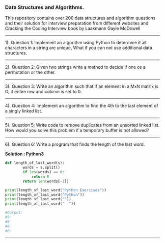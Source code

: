 ### **Data Structures and Algorithms.**

This repository contains over 200 data structures and algorithm questions and their solution for interview preparation from different websites and Cracking the Coding Interview book by  Laakmann Gayle McDowell


---

1). Question 1: Implement an algorithm using Python to determine if all characters in a string are unique, What if you can not use additional data structures. 

--- 

2). Question 2: Given two strings write a method to decide if one os a permutation or the other. 

--- 

3). Question 3: Write an algorithm such that if an element in a MxN matrix is O, it entire row and column is set to 0. 


--- 
4). Question 4: Implement an algorithm to find the 4th to the last element of a singly linked list. 


--- 

5). Question 5: Write code to remove duplicates from an unsorted linked list. How would you solve this problem if a temporary buffer is not allowed? 



--- 

6). Question 6: Write a program that finds the length of the last word.  

**Solution : Python3** 

```python 
def length_of_last_word(s):
        words = s.split()
        if len(words) == 0:
            return 0
        return len(words[-1])

print(length_of_last_word("Python Exercises"))
print(length_of_last_word("Python"))
print(length_of_last_word(""))
print(length_of_last_word("  "))

#Output: 
#9
#6
#0
#0

```
----
